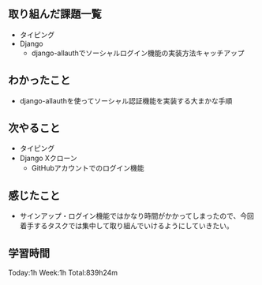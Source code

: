 ## 取り組んだ課題一覧
- タイピング
- Django
    - django-allauthでソーシャルログイン機能の実装方法キャッチアップ
## わかったこと
- django-allauthを使ってソーシャル認証機能を実装する大まかな手順
## 次やること
- タイピング
- Django Xクローン
    - GitHubアカウントでのログイン機能
## 感じたこと
- サインアップ・ログイン機能ではかなり時間がかかってしまったので、今回着手するタスクでは集中して取り組んでいけるようにしていきたい。
## 学習時間
Today:1h Week:1h Total:839h24m